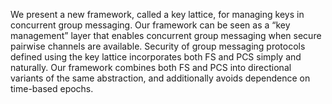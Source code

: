 We present a new framework, called a key lattice, for managing keys in concurrent group messaging.
Our framework can be seen as a “key management” layer that enables concurrent group messaging
when secure pairwise channels are available. Security of group messaging protocols defined using the
key lattice incorporates both FS and PCS simply and naturally. Our framework combines both FS
and PCS into directional variants of the same abstraction, and additionally avoids dependence on
time-based epochs.